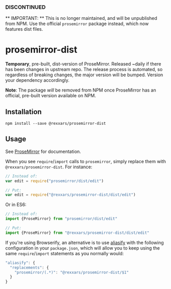 ### DISCONTINUED

** IMPORTANT: ** This is no longer maintained, and will be unpublished from NPM. Use the official `prosemirror` package instead, which now features dist files.

# prosemirror-dist

**Temporary**, pre-built, dist-version of ProseMirror. Released ~daily if there has been changes in upstream repo. The release process is automated, so regardless of breaking changes, the major version will be bumped. Version your dependency accordingly.

**Note**: The package *will* be removed from NPM once ProseMirror has an official, pre-built version available on NPM.

## Installation

```
npm install --save @rexxars/prosemirror-dist
```

## Usage

See [ProseMirror](http://prosemirror.net/) for documentation.

When you see `require`/`import` calls to `prosemirror`, simply replace them with `@rexxars/prosemirror-dist`. For instance:

```js
// Instead of:
var edit = require("prosemirror/dist/edit")

// Put:
var edit = require("@rexxars/prosemirror-dist/dist/edit")
```

Or in ES6:
```js
// Instead of:
import {ProseMirror} from "prosemirror/dist/edit"

// Put:
import {ProseMirror} from "@rexxars/prosemirror-dist/dist/edit"
```

If you're using Browserify, an alternative is to use [aliasify](https://www.npmjs.com/package/aliasify) with the following configuration in your `package.json`, which will allow you to keep using the same `require`/`import` statements as you normally would:
```js
"aliasify": {
  "replacements": {
    "prosemirror/(.*)": "@rexxars/prosemirror-dist/$1"
  }
}
```
